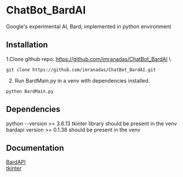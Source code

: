 
# ChatBot_BardAI

Google's experimental AI, Bard; implemented in python environment



## Installation

1.Clone github repo: https://github.com/imranadas/ChatBot_BardAI \
```
git clone https://github.com/imranadas/ChatBot_BardAI.git
```
2. Run BardMain.py in a venv with dependencies installed.
```
python BardMain.py
```

    
## Dependencies
python --version >= 3.6.13
tkinter library should be present in the venv
bardapi version >= 0.1.38 should be present in the venv
## Documentation

[BardAPI](https://pypi.org/project/bardapi/)\
[tkinter](https://docs.python.org/3/library/tkinter.html)



